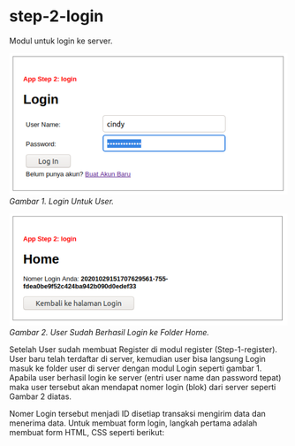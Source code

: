 # step-2-login
Modul untuk login ke server.

![Login-User](https://github.com/rangkaidata/step-2-login/blob/master/login.png)
<br>*Gambar 1. Login Untuk User.*

![Home-Menu](https://github.com/rangkaidata/step-2-login/blob/master/home.png)
<br>*Gambar 2. User Sudah Berhasil Login ke Folder Home.*

Setelah User sudah membuat Register di modul register (Step-1-register). User baru telah terdaftar di server, kemudian user bisa langsung Login masuk ke folder user di server dengan modul Login seperti gambar 1. Apabila user berhasil login ke server (entri user name dan password tepat) maka user tersebut akan mendapat nomer login (blok) dari server seperti Gambar 2 diatas. 

Nomer Login tersebut menjadi ID disetiap transaksi mengirim data dan menerima data. Untuk membuat form login, langkah pertama adalah membuat form HTML, CSS seperti berikut:

